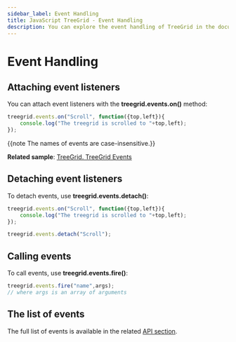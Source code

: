```yaml
---
sidebar_label: Event Handling
title: JavaScript TreeGrid - Event Handling 
description: You can explore the event handling of TreeGrid in the documentation of the DHTMLX JavaScript UI library. Browse developer guides and API reference, try out code examples and live demos, and download a free 30-day evaluation version of DHTMLX Suite 7.
---
```


# Event Handling

## Attaching event listeners

You can attach event listeners with the **treegrid.events.on()** method:

~~~js
treegrid.events.on("Scroll", function({top,left}){
    console.log("The treegrid is scrolled to "+top,left);
});
~~~

{{note The names of events are case-insensitive.}}

**Related sample**: [TreeGrid. TreeGrid Events](https://snippet.dhtmlx.com/sgwnxshe)

## Detaching event listeners

To detach events, use **treegrid.events.detach()**:

~~~js
treegrid.events.on("Scroll", function({top,left}){
    console.log("The treegrid is scrolled to "+top,left);
});

treegrid.events.detach("Scroll");
~~~

## Calling events

To call events, use **treegrid.events.fire()**:

~~~js
treegrid.events.fire("name",args);
// where args is an array of arguments
~~~

## The list of events

The full list of events is available in the related [API section](treegrid/api/api_overview.md#treegrid-events).
